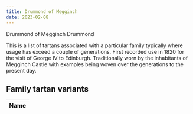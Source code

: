 ```yaml
---
title: Drummond of Megginch
date: 2023-02-08
---
```

Drummond of Megginch  Drummond

This is a list of tartans associated with a particular family typically where usage has exceed a couple of generations.
First recorded use in 1820 for the visit of George IV to Edinburgh. Traditionally worn by the inhabitants of Megginch Castle with examples being woven over the generations to the present day.


## Family tartan variants
| Name |
|---------------|
